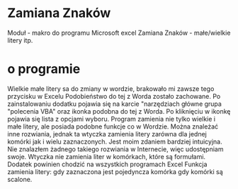 # Zamiana Znaków
Moduł - makro do programu Microsoft excel Zamiana Znaków - małe/wielkie litery itp.
# o programie
Wielkie małe litery sa do zmiany w wordzie, brakowało mi zawsze tego przycisku w Excelu
 Podobieństwo do tej z Worda zostało zachowane. Po zainstalowaniu dodatku pojawia się na karcie "narzędziach główne grupa "polecenia VBA" oraz ikonka podobna do tej z Worda. Po kliknięciu w ikonkę pojawia się lista z opcjami wyboru. Program zamienia nie tylko wielkie i małe litery, ale posiada podobne funkcje co w Wordzie. Można znależać inne rozwiania, jednak ta wtyczka zamienia litery zarówna dla jednej komórki jak i wielu zaznaczonych. Jest moim zdaniem bardziej intuicyjna. Nie znalazłem żadnego takiego rozwiania w Internecie, więc udostępniam swoje. Wtyczka nie zamienia liter w komórkach, które są formułami. Dodatek powinien chodzić na wszystkich programach Excel Funkcja zamienia litery: gdy zaznaczona jest pojedyncza komórka gdy komórki są scalone.
